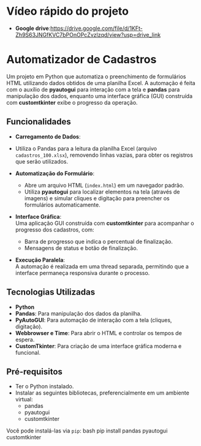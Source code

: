 # Vídeo rápido do projeto 
  
  - **Google drive**:https://drive.google.com/file/d/1KFt-Zh9S63JNGfKVC7bPOnOPcZvzlzqd/view?usp=drive_link
    
# Automatizador de Cadastros

Um projeto em Python que automatiza o preenchimento de formulários HTML utilizando dados obtidos de uma planilha Excel. A automação é feita com o auxílio de **pyautogui** para interação com a tela e **pandas** para manipulação dos dados, enquanto uma interface gráfica (GUI) construída com **customtkinter** exibe o progresso da operação.

## Funcionalidades

  - **Carregamento de Dados**:
  - Utiliza o Pandas para a leitura da planilha Excel (arquivo `cadastros_100.xlsx`), removendo linhas vazias, para obter os registros que serão utilizados.

- **Automatização do Formulário**:  
  - Abre um arquivo HTML (`index.html`) em um navegador padrão.
  - Utiliza **pyautogui** para localizar elementos na tela (através de imagens) e simular cliques e digitação para preencher os formulários automaticamente.

- **Interface Gráfica**:  
  Uma aplicação GUI construída com **customtkinter** para acompanhar o progresso dos cadastros, com:
  - Barra de progresso que indica o percentual de finalização.
  - Mensagens de status e botão de finalização.
  
- **Execução Paralela**:  
  A automação é realizada em uma thread separada, permitindo que a interface permaneça responsiva durante o processo.

## Tecnologias Utilizadas

- **Python**
- **Pandas**: Para manipulação dos dados da planilha.
- **PyAutoGUI**: Para automação de interação com a tela (cliques, digitação).
- **Webbrowser e Time**: Para abrir o HTML e controlar os tempos de espera.
- **CustomTkinter**: Para criação de uma interface gráfica moderna e funcional.

## Pré-requisitos

- Ter o Python instalado.
- Instalar as seguintes bibliotecas, preferencialmente em um ambiente virtual:
  - pandas
  - pyautogui
  - customtkinter
  
Você pode instalá-las via `pip`:
bash
pip install pandas pyautogui customtkinter

